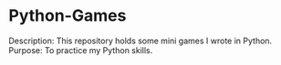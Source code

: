 # Python-Games
Description: This repository holds some mini games I wrote in Python.
Purpose: To practice my Python skills.
